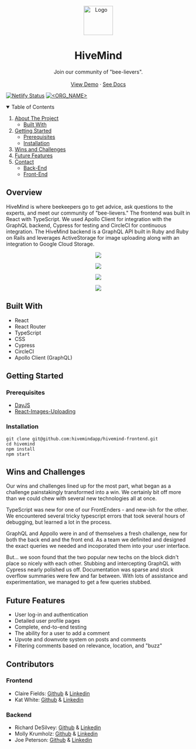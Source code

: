 <p align="center">
  <a href="https://github.com/othneildrew/Best-README-Template">
    <img src="https://user-images.githubusercontent.com/49215782/132588026-25091f22-7326-4a75-babf-0c8f8ceb5a74.png" alt="Logo" width="80" height="80">
  </a>

  <h1 align="center">HiveMind</h1>

  <p align="center">
    Join our community of "bee-lievers".  
    <br />
    <br />
    <a href="https://hivemindapp.netlify.app/">View Demo</a>
    ·
    <a href="https://github.com/hivemindapp/hivemind-backend/wiki/Hivemind-Backend-Overview">See Docs</a>
  </p>
</p>

[![Netlify Status](https://api.netlify.com/api/v1/badges/ff4ff19c-1c5a-4fb1-acda-907a7b482d41/deploy-status)](https://app.netlify.com/sites/hivemindapp/deploys)
[![<ORG_NAME>](https://circleci.com/gh/hivemindapp/hivemind-frontend.svg?style=shield)](<LINK>)




<!-- TABLE OF CONTENTS -->
<details open="open">
  <summary>Table of Contents</summary>
  <ol>
    <li>
      <a href="#overview">About The Project</a>
      <ul>
        <li><a href="#built-with">Built With</a></li>
      </ul>
    </li>
    <li>
      <a href="#getting-started">Getting Started</a>
      <ul>
        <li><a href="#prerequisites">Prerequisites</a></li>
        <li><a href="#installation">Installation</a></li>
      </ul>
    </li>
    <li><a href="#wins-and-challenges">Wins and Challenges</a></li>
    <li><a href="#future-features">Future Features</a></li>
    <li><a href="#contributors">Contact</a>
      <ul>
        <li><a href="#backend">Back-End</a></li>
      </ul>
      <ul>
        <li><a href="#frontend">Front-End</a></li>
      </ul>
  </ol>
</details>

## Overview

HiveMind is where beekeepers go to get advice, ask questions to the experts, and meet our community of "bee-lievers." The frontend was built in React with TypeScript. We used Apollo Client for integration with the GraphQL backend, Cypress for testing and CircleCI for continuous integration. The HiveMind backend is a GraphQL API built in Ruby and Ruby on Rails and leverages ActiveStorage for image uploading along with an integration to Google Cloud Storage. 

<!-- GIFS -->
<p align="center"><img src=https://user-images.githubusercontent.com/79113236/132574407-1331a3d4-2f75-4781-a180-2ef0513dd675.gif ></p>
<p align="center"><img src=https://user-images.githubusercontent.com/79113236/132574276-bc96caf8-67ca-4353-952d-2ff82a67ed49.gif ></p>
<p align="center"><img src=https://user-images.githubusercontent.com/79113236/132574323-c40f0b51-f4ab-4a3f-b6ea-4037e40efb15.gif ></p>
<p align="center"><img src=https://user-images.githubusercontent.com/79113236/132574355-6b1325ca-0702-4369-b814-d99d143544dc.gif ></p>

## Built With
- React
- React Router
- TypeScript
- CSS
- Cypress
- CircleCI
- Apollo Client (GraphQL)

## Getting Started

### Prerequisites
- [DayJS](https://www.npmjs.com/package/dayjs) 
- [React-Images-Uploading](https://www.npmjs.com/package/react-images-uploading)

### Installation 
`git clone git@github.com:hivemindapp/hivemind-frontend.git`  
`cd hivemind`  
`npm install`  
`npm start`  

## Wins and Challenges
Our wins and challenges lined up for the most part, what began as a challenge painstakingly transformed into a win. We certainly bit off more than we could chew with several new technologies all at once. 

TypeScript was new for one of our FrontEnders - and new-ish for the other. We encountered several tricky typescript errors that took several hours of debugging, but learned a lot in the process.

GraphQL and Appollo were in and of themselves a fresh challenge, new for both the back end and the front end. As a team we definited and designed the exact queries we needed and incoporated them into your user interface. 

But... we soon found that the two popular new techs on the block didn't place so nicely with each other. Stubbing and intercepting GraphQL with Cypress nearly polished us off. Documentation was sparse and stock overflow summaries were few and far between. With lots of assistance and experimentation, we managed to get a few queries stubbed. 


## Future Features

 - User log-in and authentication
 - Detailed user profile pages
 - Complete, end-to-end testing
 - The ability for a user to add a comment
 - Upvote and downvote system on posts and comments
 - Filtering comments based on relevance, location, and "buzz"

## Contributors

### Frontend

* Claire Fields: [Github](https://github.com/clairefields15) & [Linkedin](https://www.linkedin.com/in/clairefields15/)
* Kat White: [Github](https://github.com/k-atwhite) & [Linkedin](https://www.linkedin.com/in/ka-white/)


### Backend

* Richard DeSilvey: [Github](https://github.com/redferret) & [Linkedin](https://www.linkedin.com/in/richard-desilvey-33161696/)
* Molly Krumholz: [Github](https://github.com/mkrumholz) & [Linkedin](https://www.linkedin.com/in/mkrumholz/)
* Joe Peterson: [Github](https://github.com/JoePeterson51) & [Linkedin](https://www.linkedin.com/in/joe-peterson-14718220b/)



